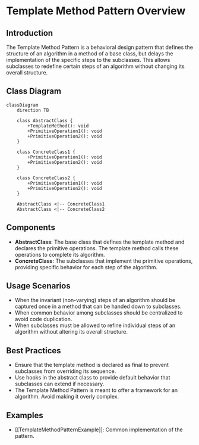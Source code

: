 # Template Method Pattern Overview

## Introduction

The Template Method Pattern is a behavioral design pattern that defines the structure of an algorithm in a method of a base class, but delays the implementation of the specific steps to the subclasses.
This allows subclasses to redefine certain steps of an algorithm without changing its overall structure.

## Class Diagram

```mermaid
classDiagram
    direction TB

    class AbstractClass {
        +TemplateMethod(): void
        +PrimitiveOperation1(): void
        +PrimitiveOperation2(): void
    }

    class ConcreteClass1 {
        +PrimitiveOperation1(): void
        +PrimitiveOperation2(): void
    }

    class ConcreteClass2 {
        +PrimitiveOperation1(): void
        +PrimitiveOperation2(): void
    }

    AbstractClass <|-- ConcreteClass1
    AbstractClass <|-- ConcreteClass2
```

## Components

* **AbstractClass**: The base class that defines the template method and declares the primitive operations.
The template method calls these operations to complete its algorithm.
* **ConcreteClass**: The subclasses that implement the primitive operations, providing specific behavior for each step of the algorithm.

## Usage Scenarios

* When the invariant (non-varying) steps of an algorithm should be captured once in a method that can be handed down to subclasses.
* When common behavior among subclasses should be centralized to avoid code duplication.
* When subclasses must be allowed to refine individual steps of an algorithm without altering its overall structure.

## Best Practices

* Ensure that the template method is declared as final to prevent subclasses from overriding its sequence.
* Use hooks in the abstract class to provide default behavior that subclasses can extend if necessary.
* The Template Method Pattern is meant to offer a framework for an algorithm.
Avoid making it overly complex.

## Examples

* [[TemplateMethodPatternExample]]:
Common implementation of the pattern.
